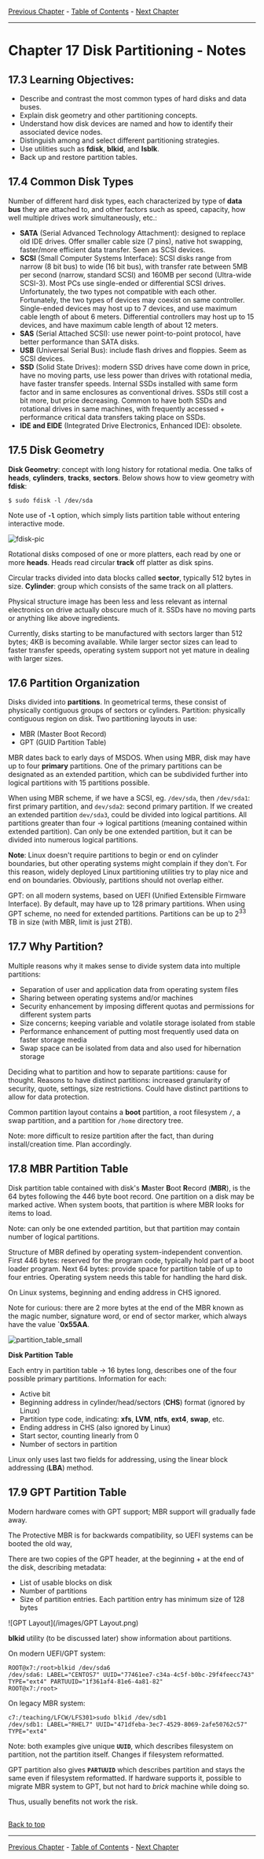 [Previous Chapter](../Ch16-linuxfsvfs/notes_Ch16.md) - [Table of Contents](../README.md#table-of-contents) - [Next Chapter](../Ch18-fsfeatures/notes_Ch18.md)

---

# Chapter 17 Disk Partitioning - Notes

## 17.3 Learning Objectives:
- Describe and contrast the most common types of hard disks and data buses.
- Explain disk geometry and other partitioning concepts.
- Understand how disk devices are named and how to identify their associated device nodes.
- Distinguish among and select different partitioning strategies.
- Use utilities such as **fdisk**, **blkid**, and **lsblk**.
- Back up and restore partition tables.


## 17.4 Common Disk Types
Number of different hard disk types, each characterized by type of **data bus** they are attached to, and other factors such as speed, capacity, how well multiple drives work simultaneously, etc.:
- **SATA** (Serial Advanced Technology Attachment): designed to replace old IDE drives. Offer smaller cable size (7 pins), native hot swapping, faster/more efficient data transfer. Seen as SCSI devices.
- **SCSI** (Small Computer Systems Interface): SCSI disks range from narrow (8 bit bus) to wide (16 bit bus), with transfer rate between 5MB per second (narrow, standard SCSI) and 160MB per second (Ultra-wide SCSI-3). Most PCs use single-ended or differential SCSI drives. Unfortunately, the two types not compatible with each other. Fortunately, the two types of devices may coexist on same controller. Single-ended devices may host up to 7 devices, and use maximum cable length of about 6 meters. Differential controllers may host up to 15 devices, and have maximum cable length of about 12 meters.
- **SAS** (Serial Attached SCSI): use newer point-to-point protocol, have better performance than SATA disks.
- **USB** (Universal Serial Bus): include flash drives and floppies. Seem as SCSI devices.
- **SSD** (Solid State Drives): modern SSD drives have come down in price, have no moving parts, use less power than drives with rotational media, have faster transfer speeds. Internal SSDs installed with same form factor and in same enclosures as conventional drives. SSDs still cost a bit more, but price decreasing. Common to have both SSDs and rotational drives in same machines, with frequently accessed + performance critical data transfers taking place on SSDs.
- **IDE and EIDE** (Integrated Drive Electronics, Enhanced IDE): obsolete.


## 17.5 Disk Geometry
**Disk Geometry**: concept with long history for rotational media. One talks of **heads**, **cylinders**, **tracks**, **sectors**. Below shows how to view geometry with **fdisk**:
```shell
$ sudo fdisk -l /dev/sda
```
Note use of **`-l`** option, which simply lists partition table without entering interactive mode.

![fdisk-pic](/images/fdisk-pic.png)

Rotational disks composed of one or more platters, each read by one or more **heads**. Heads read circular **track** off platter as disk spins.

Circular tracks divided into data blocks called **sector**, typically 512 bytes in size. **Cylinder**: group which consists of the same track on all platters.

Physical structure image has been less and less relevant as internal electronics on drive actually obscure much of it. SSDs have no moving parts or anything like above ingredients.

Currently, disks starting to be manufactured with sectors larger than 512 bytes; 4KB is becoming available. While larger sector sizes can lead to faster transfer speeds, operating system support not yet mature in dealing with larger sizes.


## 17.6 Partition Organization
Disks divided into **partitions**. In geometrical terms, these consist of physically contiguous groups of sectors or cylinders. Partition: physically contiguous region on disk. Two partitioning layouts in use:
- MBR (Master Boot Record)
- GPT (GUID Partition Table)

MBR dates back to early days of MSDOS. When using MBR, disk may have up to four **primary** partitions. One of the primary partitions can be designated as an extended partition, which can be subdivided further into logical partitions with 15 partitions possible.

When using MBR scheme, if we have a SCSI, eg. `/dev/sda`, then `/dev/sda1`: first primary partition, and `dev/sda2`: second primary partition. If we created an extended partition `dev/sda3`, could be divided into logical partitions. All partitions greater than four -> logical partitions (meaning contained within extended partition). Can only be one extended partition, but it can be divided into numerous logical partitions.

**Note**: Linux doesn't require partitions to begin or end on cylinder boundaries, but other operating systems might complain if they don't. For this reason, widely deployed Linux partitioning utilities try to play nice and end on boundaries. Obviously, partitions should not overlap either.

GPT: on all modern systems, based on UEFI (Unified Extensible Firmware Interface). By default, may have up to 128 primary partitions. When using GPT scheme, no need for extended partitions. Partitions can be up to 2<sup>33</sup> TB in size (with MBR, limit is just 2TB).


## 17.7 Why Partition?
Multiple reasons why it makes sense to divide system data into multiple partitions:
- Separation of user and application data from operating system files
- Sharing between operating systems and/or machines
- Security enhancement by imposing different quotas and permissions for different system parts
- Size concerns; keeping variable and volatile storage isolated from stable
- Performance enhancement of putting most frequently used data on faster storage media
- Swap space can be isolated from data and also used for hibernation storage

Deciding what to partition and how to separate partitions: cause for thought. Reasons to have distinct partitions: increased granularity of security, quote, settings, size restrictions. Could have distinct partitions to allow for data protection.

Common partition layout contains a **boot** partition, a root filesystem `/`, a swap partition, and a partition for `/home` directory tree.

Note: more difficult to resize partition after the fact, than during install/creation time. Plan accordingly.


## 17.8 MBR Partition Table
Disk partition table contained with disk's <strong>M</strong>aster <strong>B</strong>oot <strong>R</strong>ecord (**MBR**), is the 64 bytes following the 446 byte boot record. One partition on a disk may be marked active. When system boots, that partition is where MBR looks for items to load.

Note: can only be one extended partition, but that partition may contain number of logical partitions.

Structure of MBR defined by operating system-independent convention. First 446 bytes: reserved for the program code, typically hold part of a boot loader program. Next 64 bytes: provide space for partition table of up to four entries. Operating system needs this table for handling the hard disk.

On Linux systems, beginning and ending address in CHS ignored.

Note for curious: there are 2 more bytes at the end of the MBR known as the magic number, signature word, or end of sector marker, which always have the value **`0x55AA**.

![partition_table_small](/images/partition_table_small.png)

**Disk Partition Table**

Each entry in partition table -> 16 bytes long, describes one of the four possible primary partitions. Information for each:
- Active bit
- Beginning address in cylinder/head/sectors (**CHS**) format (ignored by Linux)
- Partition type code, indicating: **xfs**, **LVM**, **ntfs**, **ext4**, **swap**, etc.
- Ending address in CHS (also ignored by Linux)
- Start sector, counting linearly from 0
- Number of sectors in partition

Linux only uses last two fields for addressing, using the linear block addressing (**LBA**) method.


## 17.9 GPT Partition Table
Modern hardware comes with GPT support; MBR support will gradually fade away.

The Protective MBR is for backwards compatibility, so UEFI systems can be booted the old way,

There are two copies of the GPT header, at the beginning + at the end of the disk, describing metadata:
- List of usable blocks on disk
- Number of partitions
- Size of partition entries. Each partition entry has minimum size of 128 bytes

![GPT Layout](/images/GPT Layout.png)

**blkid** utility (to be discussed later) show information about partitions.

On modern UEFI/GPT system:
```shell
ROOT@x7:/root>blkid /dev/sda6
/dev/sda6: LABEL="CENTOS7" UUID="77461ee7-c34a-4c5f-b0bc-29f4feecc743" TYPE="ext4" PARTUUID="1f361af4-81e6-4a81-82"
ROOT@x7:/root>
```
On legacy MBR system:
```shell
c7:/teaching/LFCW/LFS301>sudo blkid /dev/sdb1
/dev/sdb1: LABEL="RHEL7" UUID="471dfeba-3ec7-4529-8069-2afe50762c57" TYPE="ext4"
```

Note: both examples give unique **`UUID`**, which describes filesystem on partition, not the partition itself. Changes if filesystem reformatted.

GPT partition also gives **`PARTUUID`** which describes partition and stays the same even if filesystem reformatted. If hardware supports it, possible to migrate MBR system to GPT, but not hard to *brick* machine while doing so.

Thus, usually benefits not work the risk.




##

[Back to top](#)

---

[Previous Chapter](../Ch16-linuxfsvfs/notes_Ch16.md) - [Table of Contents](../README.md#table-of-contents) - [Next Chapter](../Ch18-fsfeatures/notes_Ch18.md)
